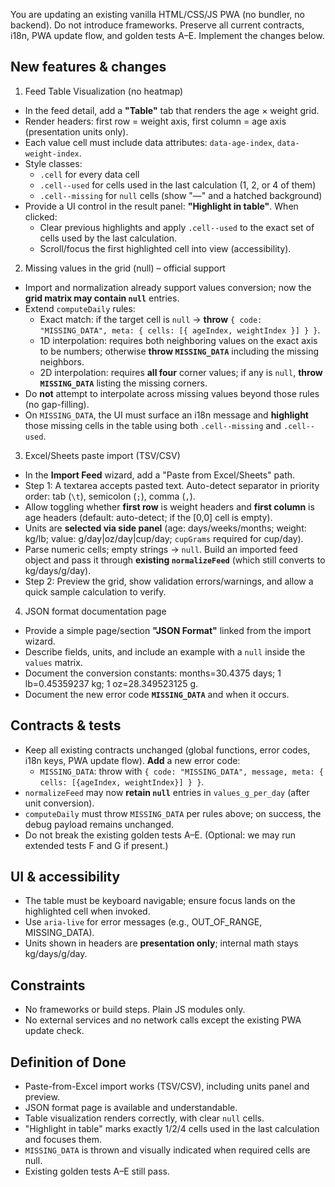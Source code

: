 You are updating an existing vanilla HTML/CSS/JS PWA (no bundler, no backend). Do not introduce frameworks. Preserve all current contracts, i18n, PWA update flow, and golden tests A–E. Implement the changes below.

## New features & changes

1) Feed Table Visualization (no heatmap)
- In the feed detail, add a **"Table"** tab that renders the age × weight grid.
- Render headers: first row = weight axis, first column = age axis (presentation units only).
- Each value cell must include data attributes: `data-age-index`, `data-weight-index`.
- Style classes:
  - `.cell` for every data cell
  - `.cell--used` for cells used in the last calculation (1, 2, or 4 of them)
  - `.cell--missing` for `null` cells (show "—" and a hatched background)
- Provide a UI control in the result panel: **"Highlight in table"**. When clicked:
  - Clear previous highlights and apply `.cell--used` to the exact set of cells used by the last calculation.
  - Scroll/focus the first highlighted cell into view (accessibility).

2) Missing values in the grid (null) – official support
- Import and normalization already support values conversion; now the **grid matrix may contain `null`** entries.
- Extend `computeDaily` rules:
  - Exact match: if the target cell is `null` → **throw** `{ code: "MISSING_DATA", meta: { cells: [{ ageIndex, weightIndex }] } }`.
  - 1D interpolation: requires both neighboring values on the exact axis to be numbers; otherwise **throw `MISSING_DATA`** including the missing neighbors.
  - 2D interpolation: requires **all four** corner values; if any is `null`, **throw `MISSING_DATA`** listing the missing corners.
- Do **not** attempt to interpolate across missing values beyond those rules (no gap-filling).
- On `MISSING_DATA`, the UI must surface an i18n message and **highlight** those missing cells in the table using both `.cell--missing` and `.cell--used`.

3) Excel/Sheets paste import (TSV/CSV)
- In the **Import Feed** wizard, add a "Paste from Excel/Sheets" path.
- Step 1: A textarea accepts pasted text. Auto-detect separator in priority order: tab (`\t`), semicolon (`;`), comma (`,`).
- Allow toggling whether **first row** is weight headers and **first column** is age headers (default: auto-detect; if the [0,0] cell is empty).
- Units are **selected via side panel** (age: days/weeks/months; weight: kg/lb; value: g/day|oz/day|cup/day; `cupGrams` required for cup/day).
- Parse numeric cells; empty strings → `null`. Build an imported feed object and pass it through **existing `normalizeFeed`** (which still converts to kg/days/g/day).
- Step 2: Preview the grid, show validation errors/warnings, and allow a quick sample calculation to verify.

4) JSON format documentation page
- Provide a simple page/section **"JSON Format"** linked from the import wizard.
- Describe fields, units, and include an example with a `null` inside the `values` matrix.
- Document the conversion constants: months=30.4375 days; 1 lb=0.45359237 kg; 1 oz=28.349523125 g.
- Document the new error code **`MISSING_DATA`** and when it occurs.

## Contracts & tests
- Keep all existing contracts unchanged (global functions, error codes, i18n keys, PWA update flow). **Add** a new error code:
  - `MISSING_DATA`: throw with `{ code: "MISSING_DATA", message, meta: { cells: [{ageIndex, weightIndex}] } }`.
- `normalizeFeed` may now **retain `null`** entries in `values_g_per_day` (after unit conversion).
- `computeDaily` must throw `MISSING_DATA` per rules above; on success, the debug payload remains unchanged.
- Do not break the existing golden tests A–E. (Optional: we may run extended tests F and G if present.)

## UI & accessibility
- The table must be keyboard navigable; ensure focus lands on the highlighted cell when invoked.
- Use `aria-live` for error messages (e.g., OUT_OF_RANGE, MISSING_DATA).
- Units shown in headers are **presentation only**; internal math stays kg/days/g/day.

## Constraints
- No frameworks or build steps. Plain JS modules only.
- No external services and no network calls except the existing PWA update check.

## Definition of Done
- Paste-from-Excel import works (TSV/CSV), including units panel and preview.
- JSON format page is available and understandable.
- Table visualization renders correctly, with clear `null` cells.
- "Highlight in table" marks exactly 1/2/4 cells used in the last calculation and focuses them.
- `MISSING_DATA` is thrown and visually indicated when required cells are null.
- Existing golden tests A–E still pass.
